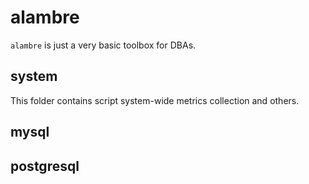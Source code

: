 # alambre

`alambre` is just a very basic toolbox for DBAs.

## system

This folder contains script system-wide metrics collection and others. 

## mysql

## postgresql
